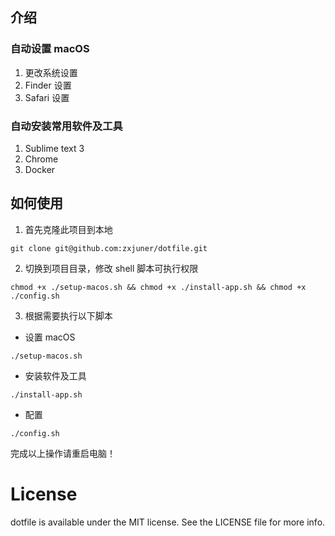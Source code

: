 ## 介绍
### 自动设置 macOS

1. 更改系统设置
2. Finder 设置
3. Safari 设置

### 自动安装常用软件及工具

1. Sublime text 3
2. Chrome
3. Docker

## 如何使用
1. 首先克隆此项目到本地
```
git clone git@github.com:zxjuner/dotfile.git
```
2. 切换到项目目录，修改 shell 脚本可执行权限
```
chmod +x ./setup-macos.sh && chmod +x ./install-app.sh && chmod +x ./config.sh
```
3. 根据需要执行以下脚本
- 设置 macOS
```
./setup-macos.sh
```
- 安装软件及工具
```
./install-app.sh
```
- 配置
```
./config.sh
```

完成以上操作请重启电脑！

# License
dotfile is available under the MIT license. See the LICENSE file for more info.